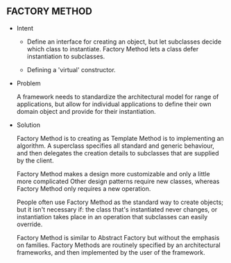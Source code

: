 FACTORY METHOD
--------------
   
 - Intent

    *  Define an interface for creating an object, but let subclasses decide which
       class to instantiate. Factory Method lets a class defer instantiation to
       subclasses.
       
    *  Defining a 'virtual' constructor.   
   
 - Problem
 
    A framework needs to standardize the architectural model for range of applications,
    but allow for individual applications to define their own domain object and provide
    for their instantiation.
    
 - Solution
    
    Factory Method is to creating as Template Method is to implementing an algorithm.
    A superclass specifies all standard and generic behaviour, and then delegates the
    creation details to subclasses that are supplied by the client.
    
    Factory Method makes a design more customizable and only a little more complicated
    Other design patterns require new classes, whereas Factory Method only requires a
    new operation.
    
    People often use Factory Method as the standard way to create objects; but it isn't
    necessary if: the class that's instantiated never changes, or instantiation takes
    place in an operation that subclasses can easily override.
        
    Factory Method is similar to Abstract Factory but without the emphasis on families.
    Factory Methods are routinely specified by an architectural frameworks, and then
    implemented by the user of the framework.
       
 
    
 
 
 
   
